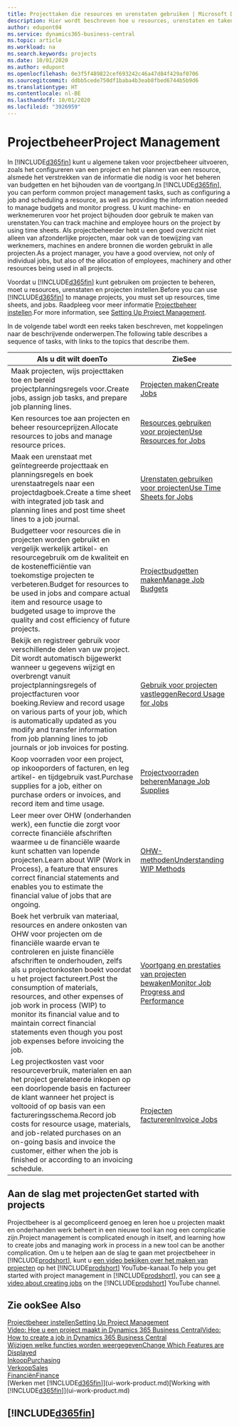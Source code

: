 ```yaml
---
title: Projecttaken die resources en urenstaten gebruiken | Microsoft Docs
description: Hier wordt beschreven hoe u resources, urenstaten en taken gebruikt om projecten te beheren.
author: edupont04
ms.service: dynamics365-business-central
ms.topic: article
ms.workload: na
ms.search.keywords: projects
ms.date: 10/01/2020
ms.author: edupont
ms.openlocfilehash: 0e3f5f489822cef693242c46a47d84f429af0706
ms.sourcegitcommit: ddbb5cede750df1baba4b3eab8fbed6744b5b9d6
ms.translationtype: HT
ms.contentlocale: nl-BE
ms.lasthandoff: 10/01/2020
ms.locfileid: "3926959"
---
```

# <a name="project-management"></a><span data-ttu-id="74ef9-103">Projectbeheer</span><span class="sxs-lookup"><span data-stu-id="74ef9-103">Project Management</span></span>
<span data-ttu-id="74ef9-104">In [!INCLUDE[d365fin](includes/d365fin_md.md)] kunt u algemene taken voor projectbeheer uitvoeren, zoals het configureren van een project en het plannen van een resource, alsmede het verstrekken van de informatie die nodig is voor het beheren van budgetten en het bijhouden van de voortgang.</span><span class="sxs-lookup"><span data-stu-id="74ef9-104">In [!INCLUDE[d365fin](includes/d365fin_md.md)], you can perform common project management tasks, such as configuring a job and scheduling a resource, as well as providing the information needed to manage budgets and monitor progress.</span></span> <span data-ttu-id="74ef9-105">U kunt machine- en werknemeruren voor het project bijhouden door gebruik te maken van urenstaten.</span><span class="sxs-lookup"><span data-stu-id="74ef9-105">You can track machine and employee hours on the project by using time sheets.</span></span> <span data-ttu-id="74ef9-106">Als projectbeheerder hebt u een goed overzicht niet alleen van afzonderlijke projecten, maar ook van de toewijzing van werknemers, machines en andere bronnen die worden gebruikt in alle projecten.</span><span class="sxs-lookup"><span data-stu-id="74ef9-106">As a project manager, you have a good overview, not only of individual jobs, but also of the allocation of employees, machinery and other resources being used in all projects.</span></span>

<span data-ttu-id="74ef9-107">Voordat u [!INCLUDE[d365fin](includes/d365fin_md.md)] kunt gebruiken om projecten te beheren, moet u resources, urenstaten en projecten instellen.</span><span class="sxs-lookup"><span data-stu-id="74ef9-107">Before you can use [!INCLUDE[d365fin](includes/d365fin_md.md)] to manage projects, you must set up resources, time sheets, and jobs.</span></span> <span data-ttu-id="74ef9-108">Raadpleeg voor meer informatie [Projectbeheer instellen](projects-setup-projects.md).</span><span class="sxs-lookup"><span data-stu-id="74ef9-108">For more information, see [Setting Up Project Management](projects-setup-projects.md).</span></span>  

<span data-ttu-id="74ef9-109">In de volgende tabel wordt een reeks taken beschreven, met koppelingen naar de beschrijvende onderwerpen.</span><span class="sxs-lookup"><span data-stu-id="74ef9-109">The following table describes a sequence of tasks, with links to the topics that describe them.</span></span>

| <span data-ttu-id="74ef9-110">Als u dit wilt doen</span><span class="sxs-lookup"><span data-stu-id="74ef9-110">To</span></span> | <span data-ttu-id="74ef9-111">Zie</span><span class="sxs-lookup"><span data-stu-id="74ef9-111">See</span></span> |
| --- | --- |
| <span data-ttu-id="74ef9-112">Maak projecten, wijs projecttaken toe en bereid projectplanningsregels voor.</span><span class="sxs-lookup"><span data-stu-id="74ef9-112">Create jobs, assign job tasks, and prepare job planning lines.</span></span> |[<span data-ttu-id="74ef9-113">Projecten maken</span><span class="sxs-lookup"><span data-stu-id="74ef9-113">Create Jobs</span></span>](projects-how-create-jobs.md) |
| <span data-ttu-id="74ef9-114">Ken resources toe aan projecten en beheer resourceprijzen.</span><span class="sxs-lookup"><span data-stu-id="74ef9-114">Allocate resources to jobs and manage resource prices.</span></span> |[<span data-ttu-id="74ef9-115">Resources gebruiken voor projecten</span><span class="sxs-lookup"><span data-stu-id="74ef9-115">Use Resources for Jobs</span></span>](projects-how-use-resources.md) |
| <span data-ttu-id="74ef9-116">Maak een urenstaat met geïntegreerde projecttaak en planningsregels en boek urenstaatregels naar een projectdagboek.</span><span class="sxs-lookup"><span data-stu-id="74ef9-116">Create a time sheet with integrated job task and planning lines and post time sheet lines to a job journal.</span></span> |[<span data-ttu-id="74ef9-117">Urenstaten gebruiken voor projecten</span><span class="sxs-lookup"><span data-stu-id="74ef9-117">Use Time Sheets for Jobs</span></span>](projects-how-use-time-sheets.md) |
| <span data-ttu-id="74ef9-118">Budgetteer voor resources die in projecten worden gebruikt en vergelijk werkelijk artikel- en resourcegebruik om de kwaliteit en de kostenefficiëntie van toekomstige projecten te verbeteren.</span><span class="sxs-lookup"><span data-stu-id="74ef9-118">Budget for resources to be used in jobs and compare actual item and resource usage to budgeted usage to improve the quality and cost efficiency of future projects.</span></span> |[<span data-ttu-id="74ef9-119">Projectbudgetten maken</span><span class="sxs-lookup"><span data-stu-id="74ef9-119">Manage Job Budgets</span></span>](projects-how-manage-budgets.md) |
| <span data-ttu-id="74ef9-120">Bekijk en registreer gebruik voor verschillende delen van uw project. Dit wordt automatisch bijgewerkt wanneer u gegevens wijzigt en overbrengt vanuit projectplanningsregels of projectfacturen voor boeking.</span><span class="sxs-lookup"><span data-stu-id="74ef9-120">Review and record usage on various parts of your job, which is automatically updated as you modify and transfer information from job planning lines to job journals or job invoices for posting.</span></span> |[<span data-ttu-id="74ef9-121">Gebruik voor projecten vastleggen</span><span class="sxs-lookup"><span data-stu-id="74ef9-121">Record Usage for Jobs</span></span>](projects-how-record-job-usage.md) |
| <span data-ttu-id="74ef9-122">Koop voorraden voor een project, op inkooporders of facturen, en leg artikel- en tijdgebruik vast.</span><span class="sxs-lookup"><span data-stu-id="74ef9-122">Purchase supplies for a job, either on purchase orders or invoices, and record item and time usage.</span></span> |[<span data-ttu-id="74ef9-123">Projectvoorraden beheren</span><span class="sxs-lookup"><span data-stu-id="74ef9-123">Manage Job Supplies</span></span>](projects-how-manage-project-supplies.md) |
| <span data-ttu-id="74ef9-124">Leer meer over OHW (onderhanden werk), een functie die zorgt voor correcte financiële afschriften waarmee u de financiële waarde kunt schatten van lopende projecten.</span><span class="sxs-lookup"><span data-stu-id="74ef9-124">Learn about WIP (Work in Process), a feature that ensures correct financial statements and enables you to estimate the financial value of jobs that are ongoing.</span></span> |[<span data-ttu-id="74ef9-125">OHW-methoden</span><span class="sxs-lookup"><span data-stu-id="74ef9-125">Understanding WIP Methods</span></span>](projects-understanding-wip.md) |
| <span data-ttu-id="74ef9-126">Boek het verbruik van materiaal, resources en andere onkosten van OHW voor projecten om de financiële waarde ervan te controleren en juiste financiële afschriften te onderhouden, zelfs als u projectonkosten boekt voordat u het project factureert.</span><span class="sxs-lookup"><span data-stu-id="74ef9-126">Post the consumption of materials, resources, and other expenses of job work in process (WIP) to monitor its financial value and to maintain correct financial statements even though you post job expenses before invoicing the job.</span></span> |[<span data-ttu-id="74ef9-127">Voortgang en prestaties van projecten bewaken</span><span class="sxs-lookup"><span data-stu-id="74ef9-127">Monitor Job Progress and Performance</span></span>](projects-how-monitor-progress-performance.md) |
| <span data-ttu-id="74ef9-128">Leg projectkosten vast voor resourceverbruik, materialen en aan het project gerelateerde inkopen op een doorlopende basis en factureer de klant wanneer het project is voltooid of op basis van een factureringsschema.</span><span class="sxs-lookup"><span data-stu-id="74ef9-128">Record job costs for resource usage, materials, and job-related purchases on an on-going basis and invoice the customer, either when the job is finished or according to an invoicing schedule.</span></span> |[<span data-ttu-id="74ef9-129">Projecten factureren</span><span class="sxs-lookup"><span data-stu-id="74ef9-129">Invoice Jobs</span></span>](projects-how-invoice-jobs.md) |

## <a name="get-started-with-projects"></a><span data-ttu-id="74ef9-130">Aan de slag met projecten</span><span class="sxs-lookup"><span data-stu-id="74ef9-130">Get started with projects</span></span>

<span data-ttu-id="74ef9-131">Projectbeheer is al gecompliceerd genoeg en leren hoe u projecten maakt en onderhanden werk beheert in een nieuwe tool kan nog een complicatie zijn.</span><span class="sxs-lookup"><span data-stu-id="74ef9-131">Project management is complicated enough in itself, and learning how to create jobs and managing work in process in a new tool can be another complication.</span></span> <span data-ttu-id="74ef9-132">Om u te helpen aan de slag te gaan met projectbeheer in [!INCLUDE[prodshort](includes/prodshort.md)], kunt u [een video bekijken over het maken van projecten](https://www.youtube.com/watch?v=VqaPWr7BWmw) op het [!INCLUDE[prodshort](includes/prodshort.md)] YouTube-kanaal.</span><span class="sxs-lookup"><span data-stu-id="74ef9-132">To help you get started with project management in [!INCLUDE[prodshort](includes/prodshort.md)], you can see [a video about creating jobs](https://www.youtube.com/watch?v=VqaPWr7BWmw) on the [!INCLUDE[prodshort](includes/prodshort.md)] YouTube channel.</span></span>  

## <a name="see-also"></a><span data-ttu-id="74ef9-133">Zie ook</span><span class="sxs-lookup"><span data-stu-id="74ef9-133">See Also</span></span>

[<span data-ttu-id="74ef9-134">Projectbeheer instellen</span><span class="sxs-lookup"><span data-stu-id="74ef9-134">Setting Up Project Management</span></span>](projects-setup-projects.md)  
[<span data-ttu-id="74ef9-135">Video: Hoe u een project maakt in Dynamics 365 Business Central</span><span class="sxs-lookup"><span data-stu-id="74ef9-135">Video: How to create a job in Dynamics 365 Business Central</span></span>](https://www.youtube.com/watch?v=VqaPWr7BWmw)  
[<span data-ttu-id="74ef9-136">Wijzigen welke functies worden weergegeven</span><span class="sxs-lookup"><span data-stu-id="74ef9-136">Change Which Features are Displayed</span></span>](ui-experiences.md)  
[<span data-ttu-id="74ef9-137">Inkoop</span><span class="sxs-lookup"><span data-stu-id="74ef9-137">Purchasing</span></span>](purchasing-manage-purchasing.md)  
[<span data-ttu-id="74ef9-138">Verkoop</span><span class="sxs-lookup"><span data-stu-id="74ef9-138">Sales</span></span>](sales-manage-sales.md)  
[<span data-ttu-id="74ef9-139">Financiën</span><span class="sxs-lookup"><span data-stu-id="74ef9-139">Finance</span></span>](finance.md)  
<span data-ttu-id="74ef9-140">[Werken met [!INCLUDE[d365fin](includes/d365fin_md.md)]](ui-work-product.md)</span><span class="sxs-lookup"><span data-stu-id="74ef9-140">[Working with [!INCLUDE[d365fin](includes/d365fin_md.md)]](ui-work-product.md)</span></span>  

## [!INCLUDE[d365fin](includes/free_trial_md.md)]  

